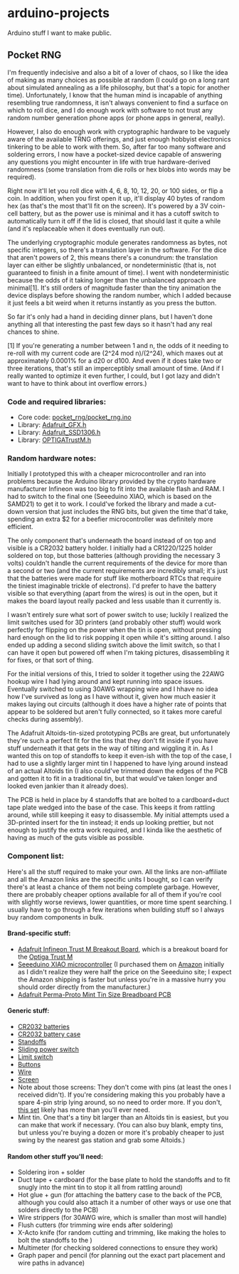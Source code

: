 # arduino-projects
Arduino stuff I want to make public.

## Pocket RNG

I'm frequently indecisive and also a bit of a lover of chaos, so I like the idea of making as many choices as possible at random (I could go on a long rant about simulated annealing as a life philosophy, but that's a topic for another time). Unfortunately, I know that the human mind is incapable of anything resembling true randomness, it isn't always convenient to find a surface on which to roll dice, and I do enough work with software to not trust any random number generation phone apps (or phone apps in general, really).

However, I also do enough work with cryptographic hardware to be vaguely aware of the available TRNG offerings, and just enough hobbyist electronics tinkering to be able to work with them. So, after far too many software and soldering errors, I now have a pocket-sized device capable of answering any questions you might encounter in life with true hardware-derived randomness (some translation from die rolls or hex blobs into words may be required).

Right now it'll let you roll dice with 4, 6, 8, 10, 12, 20, or 100 sides, or flip a coin. In addition, when you first open it up, it'll display 40 bytes of random hex (as that's the most that'll fit on the screen). It's powered by a 3V coin-cell battery, but as the power use is minimal and it has a cutoff switch to automatically turn it off if the lid is closed, that should last it quite a while (and it's replaceable when it does eventually run out).

The underlying cryptographic module generates randomness as bytes, not specific integers, so there's a translation layer in the software. For the dice that aren't powers of 2, this means there's a conundrum: the translation layer can either be slightly unbalanced, or nondeterministic (that is, not guaranteed to finish in a finite amount of time). I went with nondeterministic because the odds of it taking longer than the unbalanced approach are minimal[1]. It's still orders of magnitude faster than the tiny animation the device displays before showing the random number, which I added because it just feels a bit weird when it returns instantly as you press the button.

So far it's only had a hand in deciding dinner plans, but I haven't done anything all that interesting the past few days so it hasn't had any real chances to shine.

[1] If you're generating a number between 1 and n, the odds of it needing to re-roll with my current code are (2^24 mod n)/(2^24), which maxes out at approximately 0.0001% for a d20 or d100. And even if it does take two or three iterations, that's still an imperceptibly small amount of time. (And if I really wanted to optimize it even further, I could, but I got lazy and didn't want to have to think about int overflow errors.)

### Code and required libraries:

* Core code: [pocket_rng/pocket_rng.ino](pocket_rng/pocket_rng.ino)
* Library: [Adafruit_GFX.h](https://github.com/adafruit/Adafruit-GFX-Library)
* Library: [Adafruit_SSD1306.h](https://github.com/adafruit/Adafruit_SSD1306)
* Library: [OPTIGATrustM.h](https://github.com/Infineon/arduino-optiga-trust-m)

### Random hardware notes:

Initially I prototyped this with a cheaper microcontroller and ran into problems because the Arduino library provided by the crypto hardware manufacturer Infineon was too big to fit into the available flash and RAM. I had to switch to the final one (Seeeduino XIAO, which is based on the SAMD21) to get it to work. I could've forked the library and made a cut-down version that just includes the RNG bits, but given the time that'd take, spending an extra $2 for a beefier microcontroller was definitely more efficient.

The only component that's underneath the board instead of on top and visible is a CR2032 battery holder. I initially had a CR1220/1225 holder soldered on top, but those batteries (although providing the necessary 3 volts) couldn't handle the current requirements of the device for more than a second or two (and the current requirements are incredibly small; it's just that the batteries were made for stuff like motherboard RTCs that require the tiniest imaginable trickle of electrons). I'd prefer to have the battery visible so that everything (apart from the wires) is out in the open, but it makes the board layout really packed and less usable than it currently is.

I wasn't entirely sure what sort of power switch to use; luckily I realized the limit switches used for 3D printers (and probably other stuff) would work perfectly for flipping on the power when the tin is open, without pressing hard enough on the lid to risk popping it open while it's sitting around. I also ended up adding a second sliding switch above the limit switch, so that I can have it open but powered off when I'm taking pictures, disassembling it for fixes, or that sort of thing.

For the initial versions of this, I tried to solder it together using the 22AWG hookup wire I had lying around and kept running into space issues. Eventually switched to using 30AWG wrapping wire and I hhave no idea how I've survived as long as I have without it, given how much easier it makes laying out circuits (although it does have a higher rate of points that appear to be soldered but aren't fully connected, so it takes more careful checks during assembly).

The Adafruit Altoids-tin-sized prototyping PCBs are great, but unfortunately they're such a perfect fit for the tins that they don't fit inside if you have stuff underneath it that gets in the way of tilting and wiggling it in. As I wanted this on top of standoffs to keep it even-ish with the top of the case, I had to use a slightly larger mint tin I happened to have lying around instead of an actual Altoids tin (I also could've trimmed down the edges of the PCB and gotten it to fit in a traditional tin, but that would've taken longer and looked even jankier than it already does).

The PCB is held in place by 4 standoffs that are bolted to a cardboard+duct tape plate wedged into the base of the case. This keeps it from rattling around, while still keeping it easy to disassemble. My initial attempts used a 3D-printed insert for the tin instead; it ends up looking prettier, but not enough to justify the extra work required, and I kinda like the aesthetic of having as much of the guts visible as possible.

### Component list:

Here's all the stuff required to make your own. All the links are non-affiliate and all the Amazon links are the specific units I bought, so I can verify there's at least a chance of them not being complete garbage. However, there are probably cheaper options available for all of them if you're cool with slightly worse reviews, lower quantities, or more time spent searching. I usually have to go through a few iterations when building stuff so I always buy random components in bulk.

#### Brand-specific stuff:

* [Adafruit Infineon Trust M Breakout Board](https://www.adafruit.com/product/4351), which is a breakout board for the [Optiga Trust M](https://www.infineon.com/cms/en/product/security-smart-card-solutions/optiga-embedded-security-solutions/optiga-trust/optiga-trust-m-sls32aia/)
* [Seeeduino XIAO microcontroller](https://www.seeedstudio.com/Seeeduino-XIAO-Arduino-Microcontroller-SAMD21-Cortex-M0+-p-4426.html) (I purchased them on [Amazon](https://smile.amazon.com/gp/product/B08745JBRP) initially as I didn't realize they were half the price on the Seeeduino site; I expect the Amazon shipping is faster but unless you're in a massive hurry you should order directly from the manufacturer.)
* [Adafruit Perma-Proto Mint Tin Size Breadboard PCB](https://www.adafruit.com/product/723)

#### Generic stuff:

* [CR2032 batteries](https://smile.amazon.com/gp/product/B004AT21R2)
* [CR2032 battery case](https://smile.amazon.com/gp/product/B07BXDHT4B)
* [Standoffs](https://smile.amazon.com/gp/product/B07CNF3W7B)
* [Sliding power switch](https://smile.amazon.com/gp/product/B007QAJUUS)
* [Limit switch](https://smile.amazon.com/gp/product/B073TYWX86)
* [Buttons](https://smile.amazon.com/gp/product/B01N76KBC6)
* [Wire](https://smile.amazon.com/gp/product/B01LWI20M0)
* [Screen](https://smile.amazon.com/gp/product/B01MZ7YU8X)
 * Note about those screens: They don't come with pins (at least the ones I received didn't). If you're considering making this you probably have a spare 4-pin strip lying around, so no need to order more. If you don't, [this set](https://smile.amazon.com/gp/product/B07X23LQQF) likely has more than you'll ever need.
* Mint tin. One that's a tiny bit larger than an Altoids tin is easiest, but you can make that work if necessary. (You can also buy blank, empty tins, but unless you're buying a dozen or more it's probably cheaper to just swing by the nearest gas station and grab some Altoids.)

#### Random other stuff you'll need:

* Soldering iron + solder
* Duct tape + cardboard (for the base plate to hold the standoffs and to fit snugly into the mint tin to stop it all from rattling around)
* Hot glue + gun (for attaching the battery case to the back of the PCB, although you could also attach it a number of other ways or use one that solders directly to the PCB)
* Wire strippers (for 30AWG wire, which is smaller than most will handle)
* Flush cutters (for trimming wire ends after soldering)
* X-Acto knife (for random cutting and trimming, like making the holes to bolt the standoffs to the )
* Multimeter (for checking soldered connections to ensure they work)
* Graph paper and pencil (for planning out the exact part placement and wire paths in advance)
